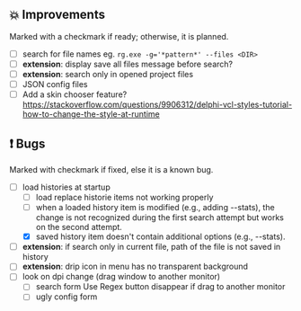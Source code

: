 <!--

Version:     v4.6.1-beta
PrevVersion: v4.6.0-beta

Help Formatting:
https://docs.github.com/en/get-started/writing-on-github/getting-started-with-writing-and-formatting-on-github/basic-writing-and-formatting-syntax, 
https://github.com/ikatyang/emoji-cheat-sheet/blob/master/README.md)

# TODO on new release
# - Update Readme.md 
# - Update Deploy-Description.md 
# - Update file and product version in every projects for ALL CONFIGURATION!
# - Commit and push all changes
# - Run deploy script by pushing Ctrl+Shift+T in VSCode
-->

## :boom: Improvements 
Marked with a checkmark if ready; otherwise, it is planned.
- [ ] search for file names eg. `rg.exe -g='*pattern*' --files <DIR>`
- [ ] **extension**: display save all files message before search?
- [ ] **extension**: search only in opened project files
- [ ] JSON config files
- [ ] Add a skin chooser feature? https://stackoverflow.com/questions/9906312/delphi-vcl-styles-tutorial-how-to-change-the-style-at-runtime

## :exclamation: Bugs
Marked with checkmark if fixed, else it is a known bug.
- [ ] load histories at startup
  - [ ] load replace historie items not working properly
  - [ ] when a loaded history item is modified (e.g., adding --stats), the change is not recognized during the first search attempt but works on the second attempt. 
  - [x] saved history item doesn't contain additional options (e.g., --stats). 
- [ ] **extension**: if search only in current file, path of the file is not saved in history
- [ ] **extension**: drip icon in menu has no transparent background
- [ ] look on dpi change (drag window to another monitor)
  - [ ] search form Use Regex button disappear if drag to another monitor
  - [ ] ugly config form 
